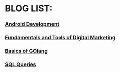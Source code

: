 # BLOG LIST:
###  [Android Development](https://github.com/prateek-code-22/Blogs/tree/master/Android%20development)
###  [Fundamentals and Tools of Digital Marketing](https://github.com/prateek-code-22/Blogs/tree/master/Digital%20Marketing)
###  [Basics of GOlang](https://github.com/prateek-code-22/Blogs/blob/master/Programming%20blogs/GO)
###  [SQL Queries](https://github.com/prateek-code-22/Blogs/tree/master/SQL)
